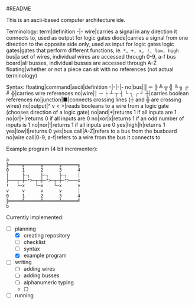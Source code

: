 #README

This is an ascii-based computer architecture ide.

Terminology:
term|definition
-|-
wire|carries a signal in any direction it connects to, used as output for logic gates
diode|carries a signal from one direction to the opposite side only, used as input for logic gates
logic gates|gates that perform different functions, ie. `*, +, x, !, low, high`
bus|a set of wires, individual wires are accessed through 0-9, a-f
bus board|all busses, individual busses are accessed through A-Z
floating|whether or not a piece can sit with no references (not actual terminology)


Syntax:
floating|command|ascii|definition
-|-|-|-
no|bus|║ ═ ╠ ╩ ╦ ╣ ╚ ╗ ╔ ╝ ╬|carries wire references
no|wire|│ ─ ├ ┴ ┬ ┤ └ ┐ ┌ ┘ ┼|carries boolean references
no|junction|■|connects crossing lines (┼ and ╬ are crossing wires)
no|output|^ v < >|reads booleans to a wire from a logic gate (chooses direction of a logic gate)
no|and|\*|returns 1 if all inputs are 1
no|or|+|returns 0 if all inputs are 0 
no|xor|x|returns 1 if an odd number of inputs is 1
no|nor|!|returns 1 if all inputs are 0 
yes|high|h|returns 1
yes|low|l|returns 0
yes|bus call|A-Z|refers to a bus from the busboard
no|wire call|0-9, a-f|refers to a wire from the bus it connects to

Example program (4 bit incrementer):
```
a
╠═════╦══════╦══════╦══════╗
0     1      2      3      4
│     ├─┐    ├─┐    ├─┐    │
├───┬─┼─*>─┬─┼─*>─┬─┼─*>───x
!   └─x    └─x    └─x      v
v     v      v      v      │
0     1      2      3      4
╠═════╩══════╩══════╩══════╝
b
```
Currently implemented:
- [ ] planning
    - [x] creating repository
    - [ ] checklist
    - [ ] syntax
    - [x] example program
- [ ] writing
    - [ ] adding wires
    - [ ] adding busses
    - [ ] alphanumeric typing
    - [ ] 
- [ ] running
